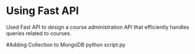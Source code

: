 # Using Fast API 
Used Fast API to design a course administration API that efficiently handles queries related to courses.

#Adding Collection to MongoDB
python script.py
